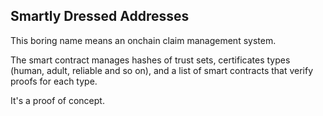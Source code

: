 ## Smartly Dressed Addresses

This boring name means an onchain claim management system.

The smart contract manages hashes of trust sets, certificates types (human, adult, reliable and so on), and a list of smart contracts that verify proofs for each type.

It's a proof of concept.
